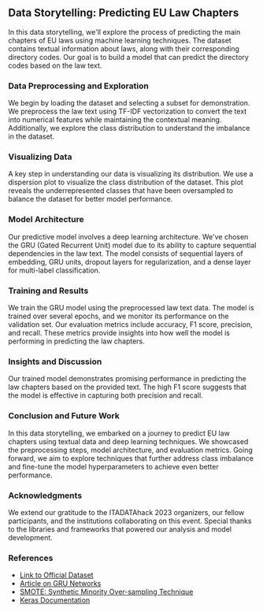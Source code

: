 ## Data Storytelling: Predicting EU Law Chapters

In this data storytelling, we'll explore the process of predicting the main chapters of EU laws using machine learning techniques. The dataset contains textual information about laws, along with their corresponding directory codes. Our goal is to build a model that can predict the directory codes based on the law text.

### Data Preprocessing and Exploration

We begin by loading the dataset and selecting a subset for demonstration. We preprocess the law text using TF-IDF vectorization to convert the text into numerical features while maintaining the contextual meaning. Additionally, we explore the class distribution to understand the imbalance in the dataset.

### Visualizing Data

A key step in understanding our data is visualizing its distribution. We use a dispersion plot to visualize the class distribution of the dataset. This plot reveals the underrepresented classes that have been oversampled to balance the dataset for better model performance.

### Model Architecture

Our predictive model involves a deep learning architecture. We've chosen the GRU (Gated Recurrent Unit) model due to its ability to capture sequential dependencies in the law text. The model consists of sequential layers of embedding, GRU units, dropout layers for regularization, and a dense layer for multi-label classification.

### Training and Results

We train the GRU model using the preprocessed law text data. The model is trained over several epochs, and we monitor its performance on the validation set. Our evaluation metrics include accuracy, F1 score, precision, and recall. These metrics provide insights into how well the model is performing in predicting the law chapters.

### Insights and Discussion

Our trained model demonstrates promising performance in predicting the law chapters based on the provided text. The high F1 score suggests that the model is effective in capturing both precision and recall.

### Conclusion and Future Work

In this data storytelling, we embarked on a journey to predict EU law chapters using textual data and deep learning techniques. We showcased the preprocessing steps, model architecture, and evaluation metrics. Going forward, we aim to explore techniques that further address class imbalance and fine-tune the model hyperparameters to achieve even better performance.

### Acknowledgments

We extend our gratitude to the ITADATAhack 2023 organizers, our fellow participants, and the institutions collaborating on this event. Special thanks to the libraries and frameworks that powered our analysis and model development.

### References

- [Link to Official Dataset](dataset_link_here)
- [Article on GRU Networks](gru_article_link_here)
- [SMOTE: Synthetic Minority Over-sampling Technique](smote_article_link_here)
- [Keras Documentation](keras_docs_link_here)
